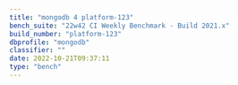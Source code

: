 ```yaml
---
title: "mongodb 4 platform-123"
bench_suite: "22w42 CI Weekly Benchmark - Build 2021.x"
build_number: "platform-123"
dbprofile: "mongodb"
classifier: ""
date: 2022-10-21T09:37:11
type: "bench"
---
```

